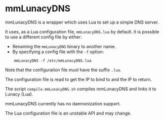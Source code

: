 # mmLunacyDNS

mmLunacyDNS is a wrapper which uses Lua to set up a simple DNS server.

It uses, as a Lua configuration file, `mmLunacyDNS.lua` by default.
It is possible to use a different config file by either:

* Renaming the `mmLunacyDNS` binary to another name.
* By specifying a config file with the `-f` option:

```
	mmLunacyDNS -f /etc/mmLunacyDNS.lua
```

Note that the configuration file *must* have the suffix `.lua`.  

The configuration file is read to get the IP to bind to and the
IP to return.

The script `compile.mmLunacyDNS.sh` compiles mmLunacyDNS and links it
to Lunacy (Lua).

mmLunacyDNS currently has no daemonization support.

The Lua configuration file is an unstable API and may change.

